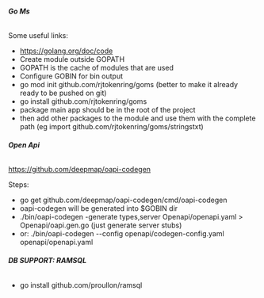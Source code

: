 ###### **Go Ms**

Some useful links:
 - https://golang.org/doc/code
 - Create module outside GOPATH
 - GOPATH is the cache of modules that are used
 - Configure GOBIN for bin output
 - go mod init github.com/rjtokenring/goms (better to make it already ready to be pushed on git)
 - go install github.com/rjtokenring/goms
 - package main app should be in the root of the project
 - then add other packages to the module and use them with the complete path (eg import github.com/rjtokenring/goms/stringstxt)

###### **Open Api**

https://github.com/deepmap/oapi-codegen

Steps:
 - go get github.com/deepmap/oapi-codegen/cmd/oapi-codegen
 - oapi-codegen will be generated into $GOBIN dir
 - ./bin/oapi-codegen -generate types,server Openapi/openapi.yaml > Openapi/oapi.gen.go (just generate server stubs)
 - or: ./bin/oapi-codegen --config openapi/codegen-config.yaml openapi/openapi.yaml

###### **DB SUPPORT: RAMSQL**

- go install github.com/proullon/ramsql